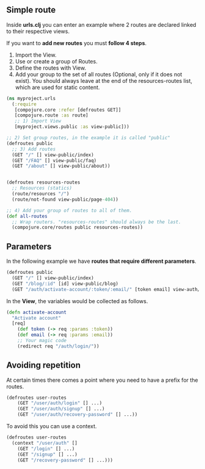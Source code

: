 ## Simple route

Inside **urls.clj** you can enter an example where 2 routes are declared linked to their respective views.

If you want to **add new routes** you must **follow 4 steps**.

1. Import the View.
2. Use or create a group of Routes.
3. Define the routes with View.
4. Add your group to the set of all routes (Optional, only if it does not exist). You should always leave at the end of the resources-routes list, which are used for static content.


``` clojure
(ns myproject.urls
  (:require
   [compojure.core :refer [defroutes GET]]
   [compojure.route :as route]
   ;; 1) Import View
   [myproject.views.public :as view-public]))

;; 2) Set group routes, in the example it is called "public"
(defroutes public
  ;; 3) Add routes
  (GET "/" [] view-public/index)
  (GET "/FAQ" [] view-public/faq)
  (GET "/about" [] view-public/about))


(defroutes resources-routes
  ;; Resources (statics)
  (route/resources "/")
  (route/not-found view-public/page-404))

;; 4) Add your group of routes to all of them.
(def all-routes
  ;; Wrap routers. "resources-routes" should always be the last.
  (compojure.core/routes public resources-routes))
```

## Parameters

In the following example we have **routes that require different parameters**.

``` clojure
(defroutes public
  (GET "/" [] view-public/index)
  (GET "/blog/:id" [id] view-public/blog)
  (GET "/auth/activate-account/:token/:email/" [token email] view-auth/activate-account))
```

In the **View**, the variables would be collected as follows.

``` clojure
(defn activate-account
  "Activate account"
  [req]
    (def token (-> req :params :token))
    (def email (-> req :params :email))
    ;; Your magic code
    (redirect req "/auth/login/"))
```

## Avoiding repetition

At certain times there comes a point where you need to have a prefix for the routes.

``` clojure
(defroutes user-routes
    (GET "/user/auth/login" [] ...)
    (GET "/user/auth/signup" [] ...)
    (GET "/user/auth/recovery-password" [] ...))
```

To avoid this you can use a context.

``` clojure
(defroutes user-routes
  (context "/user/auth" []
    (GET "/login" [] ...)
    (GET "/signup" [] ...)
    (GET "/recovery-password" [] ...)))
```
